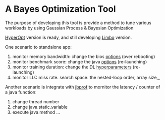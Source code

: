# A Bayes Optimization Tool

The purpose of developing this tool is provide a method to tune various workloads by using Gaussian Process & Bayesian Optimization


[HyperOpt](https://github.com/hyperopt/hyperopt) version is ready, and still developing [Limbo](https://github.com/resibots/limbo) version.


One scenario to standalone app:
1. monitor memory bandwidth: change the bios [options](https://github.com/weixingsun/tuner/blob/master/cfg/bios.json) (over rebooting)
2. monitor benchmark score:  change the java [options](https://github.com/weixingsun/tuner/blob/master/cfg/java.json) (re-launching)
3. monitor training duration: change the DL [hyperparameters](https://github.com/weixingsun/tuner/blob/master/cfg/deep_learning.json) (re-launching)
4. monitor LLC miss rate.  search space: the nested-loop order, array size,,,


Another scenario is integrate with [jbprof](https://github.com/weixingsun/jbprof) to mornitor the latency / counter of a java function:
1. change thread number
2. change java.static_variable
3. execute java.method
...
